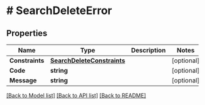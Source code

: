 # # SearchDeleteError


## Properties 


Name | Type | Description | Notes
------------ | ------------- | ------------- | -------------
**Constraints**| [**SearchDeleteConstraints**](SearchDeleteConstraints.md) |   | [optional]
**Code**| **string** |   | [optional]
**Message**| **string** |   | [optional]


[[Back to Model list]](../../README.md#models) [[Back to API list]](../../README.md#endpoints) [[Back to README]](../../README.md)

